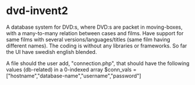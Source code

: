 # dvd-invent2

A database system for DVD:s, where DVD:s are packet in moving-boxes, with a many-to-many relation between cases and films. Have support for same films with several versions/languages/titles (same film having different names).
The coding is without any libraries or frameworks. So far the UI have swedish english blended.

A file should the user add, "connection.php", that should have the following values (db-related) in a 0-indexed array $conn_vals = ["hostname","database-name","username","password"]